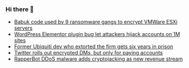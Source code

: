 ### Hi there 👋

<!--START_SECTION:feed-->
* [Babuk code used by 9 ransomware gangs to encrypt VMWare ESXi servers](https://www.bleepingcomputer.com/news/security/babuk-code-used-by-9-ransomware-gangs-to-encrypt-vmware-esxi-servers/)
* [WordPress Elementor plugin bug let attackers hijack accounts on 1M sites](https://www.bleepingcomputer.com/news/security/wordpress-elementor-plugin-bug-let-attackers-hijack-accounts-on-1m-sites/)
* [Former Ubiquiti dev who extorted the firm gets six years in prison](https://www.bleepingcomputer.com/news/security/former-ubiquiti-dev-who-extorted-the-firm-gets-six-years-in-prison/)
* [Twitter rolls out encrypted DMs, but only for paying accounts](https://www.bleepingcomputer.com/news/security/twitter-rolls-out-encrypted-dms-but-only-for-paying-accounts/)
* [RapperBot DDoS malware adds cryptojacking as new revenue stream](https://www.bleepingcomputer.com/news/security/rapperbot-ddos-malware-adds-cryptojacking-as-new-revenue-stream/)
<!--END_SECTION:feed-->

<!--
**frankenk/frankenk** is a ✨ _special_ ✨ repository because its `README.md` (this file) appears on your GitHub profile.

Here are some ideas to get you started:

- 🔭 I’m currently working on ...
- 🌱 I’m currently learning ...
- 👯 I’m looking to collaborate on ...
- 🤔 I’m looking for help with ...
- 💬 Ask me about ...
- 📫 How to reach me: ...
- 😄 Pronouns: ...
- ⚡ Fun fact: ...
-->



